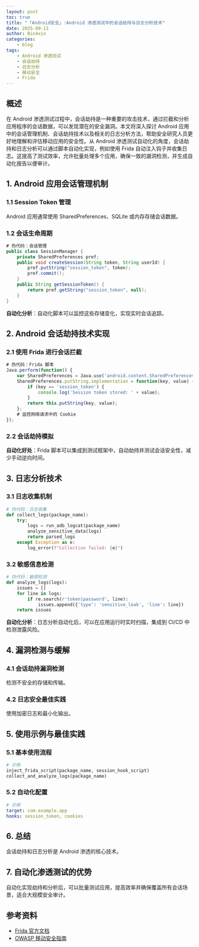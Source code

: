 ```yaml
---
layout: post
toc: true
title: "「Android安全」:Android 渗透测试中的会话劫持与日志分析技术"
date: 2025-09-11
author: Bin4xin
categories:
    - blog
tags: 
    - Android 渗透测试
    - 会话劫持
    - 日志分析
    - 移动安全
    - Frida
---
```


## 概述

在 Android 渗透测试过程中，会话劫持是一种重要的攻击技术，通过拦截和分析应用程序的会话数据，可以发现潜在的安全漏洞。本文将深入探讨 Android 应用中的会话管理机制、会话劫持技术以及相关的日志分析方法，帮助安全研究人员更好地理解和评估移动应用的安全性。从 Android 渗透测试自动化的角度，会话劫持和日志分析可以通过脚本自动化实现，例如使用 Frida 自动注入钩子并收集日志。这提高了测试效率，允许批量处理多个应用，确保一致的漏洞检测，并生成自动化报告以便审计。

## 1. Android 应用会话管理机制

### 1.1 Session Token 管理
Android 应用通常使用 SharedPreferences、SQLite 或内存存储会话数据。

### 1.2 会话生命周期
```java
# 伪代码：会话管理
public class SessionManager {
    private SharedPreferences pref;
    public void createSession(String token, String userId) {
        pref.putString("session_token", token);
        pref.commit();
    }
    public String getSessionToken() {
        return pref.getString("session_token", null);
    }
}
```

**自动化分析**：自动化脚本可以监控这些存储变化，实现实时会话追踪。

## 2. Android 会话劫持技术实现

### 2.1 使用 Frida 进行会话拦截
```javascript
# 伪代码：Frida 脚本
Java.perform(function() {
    var SharedPreferences = Java.use('android.content.SharedPreferences');
    SharedPreferences.putString.implementation = function(key, value) {
        if (key == 'session_token') {
            console.log('Session token stored: ' + value);
        }
        return this.putString(key, value);
    };
    # 监控网络请求中的 Cookie
});
```

### 2.2 会话劫持模拟
**自动化好处**：Frida 脚本可以集成到测试框架中，自动劫持并测试会话安全性，减少手动逆向时间。

## 3. 日志分析技术

### 3.1 日志收集机制
```python
# 伪代码：日志收集
def collect_logs(package_name):
    try:
        logs = run_adb_logcat(package_name)
        analyze_sensitive_data(logs)
        return parsed_logs
    except Exception as e:
        log_error(f"Collection failed: {e}")
```

### 3.2 敏感信息检测
```python
# 伪代码：敏感检测
def analyze_logs(logs):
    issues = []
    for line in logs:
        if re.search(r'token|password', line):
            issues.append({'type': 'sensitive_leak', 'line': line})
    return issues
```

**自动化分析**：日志分析自动化后，可以在应用运行时实时扫描，集成到 CI/CD 中检测泄露风险。

## 4. 漏洞检测与缓解

### 4.1 会话劫持漏洞检测
检测不安全的存储和传输。

### 4.2 日志安全最佳实践
使用加密日志和最小化输出。

## 5. 使用示例与最佳实践

### 5.1 基本使用流程
```python
# 示例
inject_frida_script(package_name, session_hook_script)
collect_and_analyze_logs(package_name)
```

### 5.2 自动化配置
```yaml
# 示例
target: com.example.app
hooks: session_token, cookies
```

## 6. 总结

会话劫持和日志分析是 Android 渗透的核心技术。

## 7. 自动化渗透测试的优势

自动化实现劫持和分析后，可以批量测试应用，提高效率并确保覆盖所有会话场景，适合大规模安全审计。

## 参考资料

- [Frida 官方文档](https://frida.re/docs/android/)
- [OWASP 移动安全指南](https://github.com/OWASP/owasp-mstg)